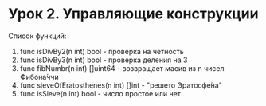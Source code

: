 # Урок 2. Управляющие конструкции 

Список функций:

1. func isDivBy2(n int) bool - проверка на четность
2. func isDivBy3(n int) bool - проверка деления на 3
3. func fibNumbr(n int) []uint64 - возвращает масив из n чисел  Фибона́ччи
4. func sieveOfEratosthenes(n int) []int - "решето Эратосфе́на"
5. func isSieve(n int) bool - число простое или нет

